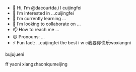 - 👋 Hi, I’m @dacourtda,i l cuijingfei
- 👀 I’m interested in ...cuijingfei
- 🌱 I’m currently learning ...
- 💞️ I’m looking to collaborate on ...
- 📫 How to reach me ...
- 😄 Pronouns: ...
- ⚡ Fun fact: ...cuijingfei the best
i w c我要你快乐woxiangni
<!---everything smaller than you
dacourtda/dacourtda is a ✨ special ✨ repository because its `README.md` (this file) appears on your GitHub profile.huiyipianqian
You can click the Preview link to take a look at your changes.
--->bujujueni
ff
yaoni
xiangzhaoniqumeijing
